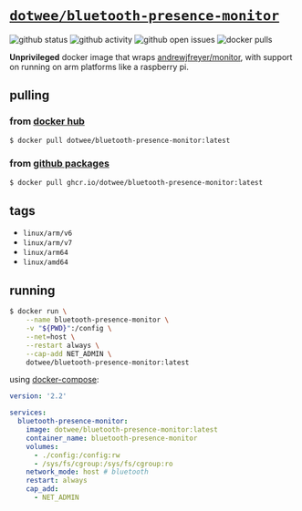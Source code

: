 # [`dotwee/bluetooth-presence-monitor`](https://hub.docker.com/r/dotwee/bluetooth-presence-monitor)

![github status](https://img.shields.io/github/workflow/status/dotwee/docker-bluetooth-presence-monitor/build%20and%20publish%20docker%20image/master?logo=GitHub)
![github activity](https://img.shields.io/github/last-commit/dotwee/docker-bluetooth-presence-monitor?logo=github)
![github open issues](https://badgen.net/github/open-issues/dotwee/docker-bluetooth-presence-monitor?icon=github)
![docker pulls](https://badgen.net/docker/pulls/dotwee/bluetooth-presence-monitor?icon=docker&label=pulls)

**Unprivileged** docker image that wraps [andrewjfreyer/monitor](https://github.com/andrewjfreyer/monitor), with support on running on arm platforms like a raspberry pi.

## pulling

### from [**docker hub**](https://hub.docker.com/r/dotwee/bluetooth-presence-monitor)

```bash
$ docker pull dotwee/bluetooth-presence-monitor:latest
```

### from [**github packages**](https://github.com/dotWee/docker-bluetooth-presence-monitor/pkgs/container/bluetooth-presence-monitor)

```bash
$ docker pull ghcr.io/dotwee/bluetooth-presence-monitor:latest
```

## tags

- `linux/arm/v6`
- `linux/arm/v7`
- `linux/arm64`
- `linux/amd64`

## running

```bash
$ docker run \
    --name bluetooth-presence-monitor \
    -v "${PWD}":/config \
    --net=host \
    --restart always \
    --cap-add NET_ADMIN \
    dotwee/bluetooth-presence-monitor:latest
```

using [docker-compose](./docker-compose.yml):

```yaml
version: '2.2'

services:
  bluetooth-presence-monitor:
    image: dotwee/bluetooth-presence-monitor:latest
    container_name: bluetooth-presence-monitor
    volumes:
      - ./config:/config:rw
      - /sys/fs/cgroup:/sys/fs/cgroup:ro
    network_mode: host # bluetooth
    restart: always
    cap_add:
      - NET_ADMIN
```

